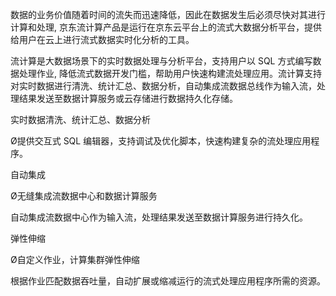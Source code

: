 数据的业务价值随着时间的流失而迅速降低，因此在数据发生后必须尽快对其进行计算和处理, 京东流计算产品是运行在京东云平台上的流式大数据分析平台，提供给用户在云上进行流式数据实时化分析的工具。

流计算是大数据场景下的实时数据处理与分析平台，支持用户以 SQL 方式编写数据处理作业, 降低流式数据开发门槛，帮助用户快速构建流处理应用。流计算支持对实时数据进行清洗、统计汇总、数据分析，自动集成流数据总线作为输入流，处理结果发送至数据计算服务或云存储进行数据持久化存储。

实时数据清洗、统计汇总、数据分析

Ø提供交互式 SQL 编辑器，支持调试及优化脚本，快速构建复杂的流处理应用程序。

自动集成

Ø无缝集成流数据中心和数据计算服务

自动集成流数据中心作为输入流，处理结果发送至数据计算服务进行持久化。

弹性伸缩

Ø自定义作业，计算集群弹性伸缩

根据作业匹配数据吞吐量，自动扩展或缩减运行的流式处理应用程序所需的资源。